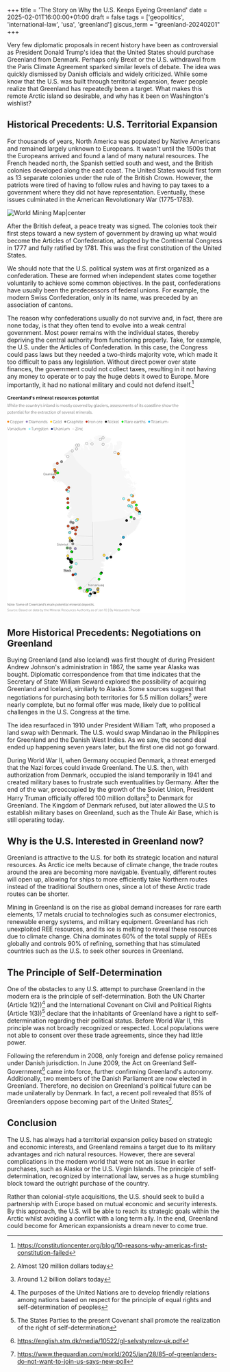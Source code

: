 +++
title = 'The Story on Why the U.S. Keeps Eyeing Greenland'
date = 2025-02-01T16:00:00+01:00
draft = false
tags = ['geopolitics', 'international-law', 'usa', 'greenland']
giscus_term = "greenland-20240201"
+++

Very few diplomatic proposals in recent history have been as controversial as President Donald Trump's idea that the United States should purchase Greenland from Denmark. Perhaps only Brexit or the U.S. withdrawal from the Paris Climate Agreement sparked similar levels of debate. The idea was quickly dismissed by Danish officials and widely criticized. While some know that the U.S. was built through territorial expansion, fewer people realize that Greenland has repeatedly been a target. What makes this remote Arctic island so desirable, and why has it been on Washington's wishlist?

## Historical Precedents: U.S. Territorial Expansion

For thousands of years, North America was populated by Native Americans and remained largely unknown to Europeans. It wasn't until the 1500s that the Europeans arrived and found a land of many natural resources. The French headed north, the Spanish settled south and west, and the British colonies developed along the east coast. The United States would first form as 13 separate colonies under the rule of the British Crown. However, the patriots were tired of having to follow rules and having to pay taxes to a government where they did not have representation. Eventually, these issues culminated in the American Revolutionary War (1775-1783).

![World Mining Map|center](/posts/greenland/world_mine.png "Global distribution of mining resources")

After the British defeat, a peace treaty was signed. The colonies took their first steps toward a new system of government by drawing up what would become the Articles of Confederation, adopted by the Continental Congress in 1777 and fully ratified by 1781. This was the first constitution of the United States.

We should note that the U.S. political system was at first organized as a confederation. These are formed when independent states come together voluntarily to achieve some common objectives. In the past, confederations have usually been the predecessors of federal unions. For example, the modern Swiss Confederation, only in its name, was preceded by an association of cantons.

The reason why confederations usually do not survive and, in fact, there are none today, is that they often tend to evolve into a weak central government. Most power remains with the individual states, thereby depriving the central authority from functioning properly. Take, for example, the U.S. under the Articles of Confederation. In this case, the Congress could pass laws but they needed a two-thirds majority vote, which made it too difficult to pass any legislation. Without direct power over state finances, the government could not collect taxes, resulting in it not having any money to operate or to pay the huge debts it owed to Europe. More importantly, it had no national military and could not defend itself.[^1]

![Greenland Mineral Resources](greenland_mineral.png "Greenland mineral resources")

## More Historical Precedents: Negotiations on Greenland

Buying Greenland (and also Iceland) was first thought of during President Andrew Johnson's administration in 1867, the same year Alaska was bought. Diplomatic correspondence from that time indicates that the Secretary of State William Seward explored the possibility of acquiring Greenland and Iceland, similarly to Alaska. Some sources suggest that negotiations for purchasing both territories for 5.5 million dollars[^3] were nearly complete, but no formal offer was made, likely due to political challenges in the U.S. Congress at the time.

The idea resurfaced in 1910 under President William Taft, who proposed a land swap with Denmark. The U.S. would swap Mindanao in the Philippines for Greenland and the Danish West Indies. As we saw, the second deal ended up happening seven years later, but the first one did not go forward.

During World War II, when Germany occupied Denmark, a threat emerged that the Nazi forces could invade Greenland. The U.S. then, with authorization from Denmark, occupied the island temporarily in 1941 and created military bases to frustrate such eventualities by Germany. After the end of the war, preoccupied by the growth of the Soviet Union, President Harry Truman officially offered 100 million dollars[^4] to Denmark for Greenland. The Kingdom of Denmark refused, but later allowed the U.S to establish military bases on Greenland, such as the Thule Air Base, which is still operating today.

## Why is the U.S. Interested in Greenland now?

Greenland is attractive to the U.S. for both its strategic location and natural resources. As Arctic ice melts because of climate change, the trade routes around the area are becoming more navigable. Eventually, different routes will open up, allowing for ships to more efficiently take Northern routes instead of the traditional Southern ones, since a lot of these Arctic trade routes can be shorter.

Mining in Greenland is on the rise as global demand increases for rare earth elements, 17 metals crucial to technologies such as consumer electronics, renewable energy systems, and military equipment. Greenland has rich unexploited REE resources, and its ice is melting to reveal these resources due to climate change. China dominates 60% of the total supply of REEs globally and controls 90% of refining, something that has stimulated countries such as the U.S. to seek other sources in Greenland.

## The Principle of Self-Determination

One of the obstacles to any U.S. attempt to purchase Greenland in the modern era is the principle of self-determination. Both the UN Charter (Article 1(2))[^6] and the International Covenant on Civil and Political Rights (Article 1(3))[^7] declare that the inhabitants of Greenland have a right to self-determination regarding their political status. Before World War II, this principle was not broadly recognized or respected. Local populations were not able to consent over these trade agreements, since they had little power.

Following the referendum in 2008, only foreign and defense policy remained under Danish jurisdiction. In June 2009, the Act on Greenland Self-Government[^8] came into force, further confirming Greenland's autonomy. Additionally, two members of the Danish Parliament are now elected in Greenland. Therefore, no decision on Greenland's political future can be made unilaterally by Denmark. In fact, a recent poll revealed that 85% of Greenlanders oppose becoming part of the United States[^9].

## Conclusion

The U.S. has always had a territorial expansion policy based on strategic and economic interests, and Greenland remains a target due to its military advantages and rich natural resources. However, there are several complications in the modern world that were not an issue in earlier purchases, such as Alaska or the U.S. Virgin Islands. The principle of self-determination, recognized by international law, serves as a huge stumbling block toward the outright purchase of the country.

Rather than colonial-style acquisitions, the U.S. should seek to build a partnership with Europe based on mutual economic and security interests. By this approach, the U.S. will be able to reach its strategic goals within the Arctic whilst avoiding a conflict with a long term ally. In the end, Greenland could become for American expansionists a dream never to come true.

[^1]: https://constitutioncenter.org/blog/10-reasons-why-americas-first-constitution-failed
[^3]: Almost 120 million dollars today
[^4]: Around 1.2 billion dollars today
[^6]: The purposes of the United Nations are to develop friendly relations among nations based on respect for the principle of equal rights and self-determination of peoples
[^7]: The States Parties to the present Covenant shall promote the realization of the right of self-determination
[^8]: https://english.stm.dk/media/10522/gl-selvstyrelov-uk.pdf
[^9]: https://www.theguardian.com/world/2025/jan/28/85-of-greenlanders-do-not-want-to-join-us-says-new-poll
